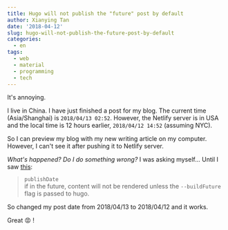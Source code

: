 ```yaml
---
title: Hugo will not publish the "future" post by default
author: Xianying Tan
date: '2018-04-12'
slug: hugo-will-not-publish-the-future-post-by-default
categories:
  - en
tags:
  - web
  - material
  - programming
  - tech  
---
```


It's annoying. 

I live in China. I have just finished a post for my blog. The current time (Asia/Shanghai) is `2018/04/13 02:52`. However, the Netlify server is in USA and the local time is 12 hours earlier, `2018/04/12 14:52` (assuming NYC). 

So I can preview my blog with my new writing article on my computer. However, I can't see it after pushing it to Netlify server.

_What's happened? Do I do something wrong?_ I was asking myself... Until I saw [this](http://gohugo.io/content-management/front-matter/):

> `publishDate`  
if in the future, content will not be rendered unless the `--buildFuture` flag is passed to hugo.

So changed my post date from 2018/04/13 to 2018/04/12 and it works.

Great :rage: !
